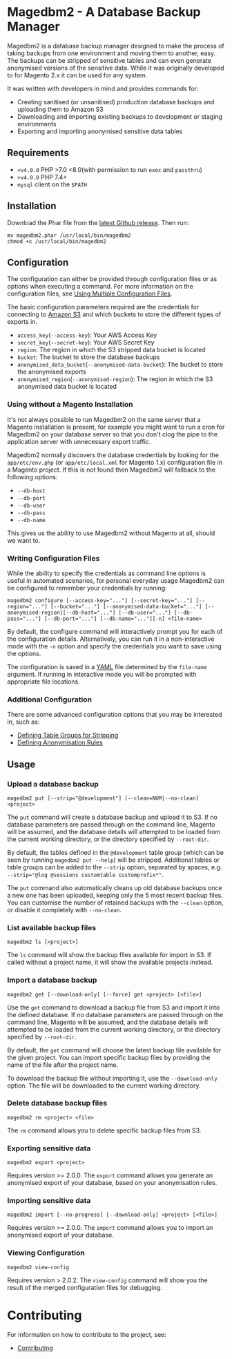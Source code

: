# Magedbm2 - A Database Backup Manager

Magedbm2 is a database backup manager designed to make the process of taking backups from one environment and moving them to another, easy. The backups can be stripped of sensitive tables and can even generate anonymised versions of the sensitive data. While it was originally developed to for Magento 2.x it can be used for any system.

It was written with developers in mind and provides commands for:

* Creating sanitised (or unsanitised) production database backups and uploading them to Amazon S3
* Downloading and importing existing backups to development or staging environments
* Exporting and importing anonymised sensitive data tables

## Requirements

* `<v4.0.0` PHP >7.0 <8.0(with permission to run `exec` and `passthru`)
* `>v4.0.0` PHP 7.4+
* `mysql` client on the `$PATH`

## Installation

Download the Phar file from the [latest Github release](https://github.com/space48/magedbm2/releases/latest). Then run:

    mv magedbm2.phar /usr/local/bin/magedbm2
    chmod +x /usr/local/bin/magedbm2

## Configuration

The configuration can either be provided through configuration files or as options when executing a command. For more information on the configuration files, see [Using Multiple Configuration Files](docs/multiple-configuration-files.md).

The basic configuration parameters required are the credentials for connecting to [Amazon S3](https://aws.amazon.com/s3/) and which buckets to store the different types of exports in.

* `access_key`(`--access-key`): Your AWS Access Key
* `secret_key`(`--secret-key`): Your AWS Secret Key
* `region`: The region in which the S3 stripped data bucket is located
* `bucket`: The bucket to store the database backups
* `anonymised_data_bucket`(`--anonymised-data-bucket`): The bucket to store the anonymised exports
* `anonymised_region`(`--anonymised-region`): The region in which the S3 anonymised data bucket is located
### Using without a Magento Installation

It's not always possible to run Magedbm2 on the same server that a Magento installation is present, for example you might want to run a cron for Magedbm2 on your database server so that you don't clog the pipe to the application server with unnecessary export traffic.

Magedbm2 normally discovers the database credentials by looking for the `app/etc/env.php` (or `app/etc/local.xml` for Magento 1.x) configuration file in a Magento project. If this is not found then Magedbm2 will fallback to the following options:

* `--db-host`
* `--db-port`
* `--db-user`
* `--db-pass`
* `--db-name`

This gives us the ability to use Magedbm2 without Magento at all, should we want to.

### Writing Configuration Files

While the ability to specify the credentials as command line options is useful in automated scenarios, for personal everyday usage Magedbm2 can be configured to remember your credentials by running:

    magedbm2 configure [--access-key="..."] [--secret-key="..."] [--region="..."] [--bucket="..."] [--anonymised-data-bucket="..."] [--anonymised-region][--db-host="..."] [--db-user="..."] [--db-pass="..."] [--db-port="..."] [--db-name="..."][-n] <file-name>

By default, the configure command will interactively prompt you for each of the configuration details. Alternatively, you can run it in a non-interactive mode with the `-n` option and specify the credentials you want to save using the options.

The configuration is saved in a [YAML](http://www.yaml.org/) file determined by the `file-name` argument. If running in interactive mode you will be prompted with appropriate file locations.

### Additional Configuration

There are some advanced configuration options that you may be interested in, such as:

* [Defining Table Groups for Stripping](docs/table-groups.md) 
* [Defining Anonymisation Rules](docs/anonymisation-rules.md)

## Usage

### Upload a database backup

    magedbm2 put [--strip="@development"] [--clean=NUM|--no-clean] <project>

The `put` command will create a database backup and upload it to S3. If no database parameters are passed through on the command line, Magento will be assumed, and the database details will attempted to be loaded from the current working directory, or the directory specified by `--root-dir`.

By default, the tables defined in the `@development` table group (which can be seen by running `magedbm2 put --help`) will be stripped. Additional tables or table groups can be added to the `--strip` option, separated by spaces, e.g. `--strip="@log @sessions customtable customprefix*"`.

The `put` command also automatically cleans up old database backups once a new one has been uploaded, keeping only the 5 most recent backup files. You can customise the number of retained backups with the `--clean` option, or disable it completely with `--no-clean`.

### List available backup files

    magedbm2 ls [<project>]

The `ls` command will show the backup files available for import in S3. If called without a project name, it will show the available projects instead.

### Import a database backup

    magedbm2 get [--download-only] [--force] get <project> [<file>]

Use the `get` command to download a backup file from S3 and import it into the defined database. If no database parameters are passed through on the command line, Magento will be assumed, and the database details will attempted to be loaded from the current working directory, or the directory specified by `--root-dir`.

By default, the `get` command will choose the latest backup file available for the given project. You can import specific backup files by providing the name of the file after the project name.

To download the backup file without importing it, use the `--download-only` option. The file will be downloaded to the current working directory.

### Delete database backup files

    magedbm2 rm <project> <file>

The `rm` command allows you to delete specific backup files from S3.

### Exporting sensitive data

    magedbm2 export <project>

Requires version >= 2.0.0. The `export` command allows you generate an anonymised export of your database, based on your anonymisation rules.

### Importing sensitive data

    magedbm2 import [--no-progress] [--download-only] <project> [<file>]

Requires version >= 2.0.0. The `import` command allows you to import an anonymised export of your database.

### Viewing Configuration

    magedbm2 view-config
    
Requires version > 2.0.2. The `view-config` command will show you the result of the merged configuration files for debugging.

# Contributing

For information on how to contribute to the project, see:

* [Contributing](docs/contributing.md)
